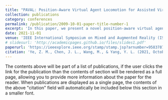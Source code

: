```yaml
---
title: "PAVAL: Position-Aware Virtual Agent Locomotion for Assisted Virtual Reality Navigation"
collection: publications
category: conferences
permalink: /publication/2009-10-01-paper-title-number-1
excerpt: 'In this paper, we present a novel position-aware virtual agent locomotion method, called PAVAL, that can perform virtual agent positioning (position and orientation) in real time for room-scale VR navigation assistance.'
date: 2021-11-01
venue: 'IEEE International Symposium on Mixed and Augmented Reality (ISMAR) 2021'
# slidesurl: 'http://academicpages.github.io/files/slides1.pdf'
paperurl: 'https://ieeexplore.ieee.org/stamp/stamp.jsp?arnumber=9583787&casa_token=WUQ18TOZqa4AAAAA:npCrFIlUM5hKmgVWPm5p-ahpDhrq8-qVjbb75Vux8hVnI6tEWMDJ1cp3IwsewSrt9j5RQwHVQ7Y'
citation: 'Ye, Z. M., Chen, J. L., Wang, M., & Yang, Y. L. (2021, October). Paval: Position-aware virtual agent locomotion for assisted virtual reality navigation. In 2021 IEEE International Symposium on Mixed and Augmented Reality (ISMAR) (pp. 239-247). IEEE.'
---
```


The contents above will be part of a list of publications, if the user clicks the link for the publication than the contents of section will be rendered as a full page, allowing you to provide more information about the paper for the reader. When publications are displayed as a single page, the contents of the above "citation" field will automatically be included below this section in a smaller font.